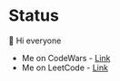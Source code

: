 # Status

👋 Hi everyone

- Me on CodeWars - [Link](https://www.codewars.com/users/Vanty)
- Me on LeetCode - [Link](https://leetcode.com/vantyartem/)
